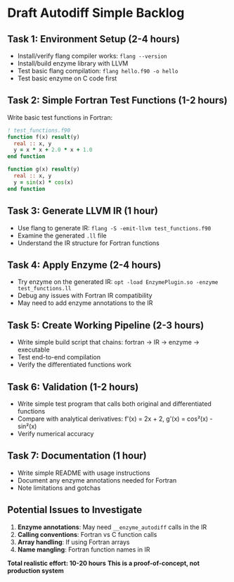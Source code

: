 # Draft Autodiff Simple Backlog

## Task 1: Environment Setup (2-4 hours)
- Install/verify flang compiler works: `flang --version`
- Install/build enzyme library with LLVM
- Test basic flang compilation: `flang hello.f90 -o hello`
- Test basic enzyme on C code first

## Task 2: Simple Fortran Test Functions (1-2 hours)
Write basic test functions in Fortran:
```fortran
! test_functions.f90
function f(x) result(y)
  real :: x, y
  y = x * x + 2.0 * x + 1.0
end function

function g(x) result(y)
  real :: x, y  
  y = sin(x) * cos(x)
end function
```

## Task 3: Generate LLVM IR (1 hour)
- Use flang to generate IR: `flang -S -emit-llvm test_functions.f90`
- Examine the generated `.ll` file
- Understand the IR structure for Fortran functions

## Task 4: Apply Enzyme (2-4 hours)
- Try enzyme on the generated IR: `opt -load EnzymePlugin.so -enzyme test_functions.ll`
- Debug any issues with Fortran IR compatibility
- May need to add enzyme annotations to the IR

## Task 5: Create Working Pipeline (2-3 hours)
- Write simple build script that chains: fortran → IR → enzyme → executable
- Test end-to-end compilation
- Verify the differentiated functions work

## Task 6: Validation (1-2 hours)
- Write simple test program that calls both original and differentiated functions
- Compare with analytical derivatives: f'(x) = 2x + 2, g'(x) = cos²(x) - sin²(x)
- Verify numerical accuracy

## Task 7: Documentation (1 hour)
- Write simple README with usage instructions
- Document any enzyme annotations needed for Fortran
- Note limitations and gotchas

## Potential Issues to Investigate
1. **Enzyme annotations**: May need `__enzyme_autodiff` calls in the IR
2. **Calling conventions**: Fortran vs C function calls
3. **Array handling**: If using Fortran arrays
4. **Name mangling**: Fortran function names in IR

**Total realistic effort: 10-20 hours**
**This is a proof-of-concept, not production system**